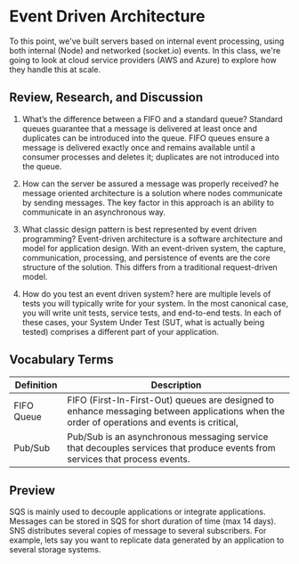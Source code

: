 # Event Driven Architecture

To this point, we've built servers based on internal event processing, using both internal (Node) and networked (socket.io) events. In this class, we're going to look at cloud service providers (AWS and Azure) to explore how they handle this at scale.

## Review, Research, and Discussion

1. What’s the difference between a FIFO and a standard queue?
   Standard queues guarantee that a message is delivered at least once and duplicates can be introduced into the queue. FIFO queues ensure a message is delivered exactly once and remains available until a consumer processes and deletes it; duplicates are not introduced into the queue.

2. How can the server be assured a message was properly received?
   he message oriented architecture is a solution where nodes communicate by sending messages. The key factor in this approach is an ability to communicate in an asynchronous way.

3. What classic design pattern is best represented by event driven programming?
   Event-driven architecture is a software architecture and model for application design. With an event-driven system, the capture, communication, processing, and persistence of events are the core structure of the solution. This differs from a traditional request-driven model.

4. How do you test an event driven system?
   here are multiple levels of tests you will typically write for your system. In the most canonical case, you will write unit tests, service tests, and end-to-end tests. In each of these cases, your System Under Test (SUT, what is actually being tested) comprises a different part of your application.

## Vocabulary Terms

| Definition | Description                                                                                                                                  |
| ---------- | -------------------------------------------------------------------------------------------------------------------------------------------- |
| FIFO Queue | FIFO (First-In-First-Out) queues are designed to enhance messaging between applications when the order of operations and events is critical, |
| Pub/Sub    | Pub/Sub is an asynchronous messaging service that decouples services that produce events from services that process events.                  |

## Preview

SQS is mainly used to decouple applications or integrate applications. Messages can be stored in SQS for short duration of time (max 14 days). SNS distributes several copies of message to several subscribers. For example, lets say you want to replicate data generated by an application to several storage systems.
